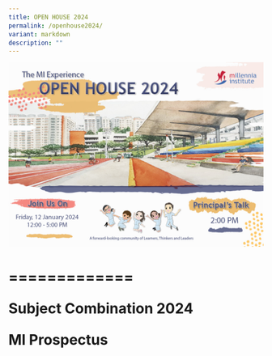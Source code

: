 ```yaml
---
title: OPEN HOUSE 2024
permalink: /openhouse2024/
variant: markdown
description: ""
---
```

![](/images/Homepage/Landing_page_for_OH_2024_microsite.jpg)

<h1>

=============

Subject Combination 2024

MI Prospectus</h1>